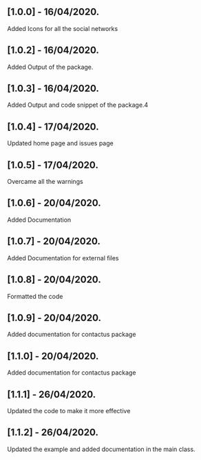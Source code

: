 ## [1.0.0] - 16/04/2020.
Added Icons for all the social networks

## [1.0.2] - 16/04/2020.
Added Output of the package.

## [1.0.3] - 16/04/2020.
Added Output and code snippet of the package.4

## [1.0.4] - 17/04/2020.
Updated home page and issues page

## [1.0.5] - 17/04/2020.
Overcame all the warnings

## [1.0.6] - 20/04/2020.
Added Documentation

## [1.0.7] - 20/04/2020.
Added Documentation for external files

## [1.0.8] - 20/04/2020.
Formatted the code

## [1.0.9] - 20/04/2020.
Added documentation for contactus package

## [1.1.0] - 20/04/2020.
Added documentation for contactus package

## [1.1.1] - 26/04/2020.
Updated the code to make it more effective

## [1.1.2] - 26/04/2020.
Updated the example and added documentation in the main class.

